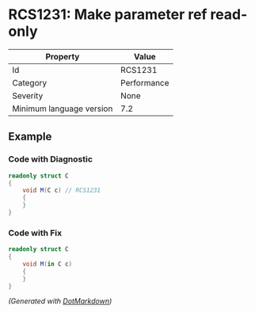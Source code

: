 # RCS1231: Make parameter ref read\-only

| Property                 | Value       |
| ------------------------ | ----------- |
| Id                       | RCS1231     |
| Category                 | Performance |
| Severity                 | None        |
| Minimum language version | 7\.2        |

## Example

### Code with Diagnostic

```csharp
readonly struct C
{
    void M(C c) // RCS1231
    {
    }
}
```

### Code with Fix

```csharp
readonly struct C
{
    void M(in C c)
    {
    }
}
```


*\(Generated with [DotMarkdown](http://github.com/JosefPihrt/DotMarkdown)\)*